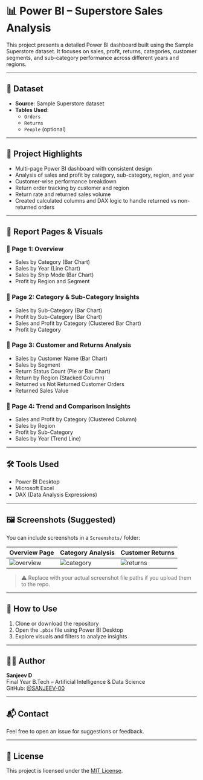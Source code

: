 # 📊 Power BI – Superstore Sales Analysis

This project presents a detailed Power BI dashboard built using the Sample Superstore dataset. It focuses on sales, profit, returns, categories, customer segments, and sub-category performance across different years and regions.

---

## 📁 Dataset

- **Source**: Sample Superstore dataset
- **Tables Used**:
  - `Orders`
  - `Returns`
  - `People` (optional)

---

## 🚀 Project Highlights

- Multi-page Power BI dashboard with consistent design
- Analysis of sales and profit by category, sub-category, region, and year
- Customer-wise performance breakdown
- Return order tracking by customer and region
- Return rate and returned sales volume
- Created calculated columns and DAX logic to handle returned vs non-returned orders

---

## 📄 Report Pages & Visuals

### 🔹 Page 1: Overview
- Sales by Category (Bar Chart)
- Sales by Year (Line Chart)
- Sales by Ship Mode (Bar Chart)
- Profit by Region and Segment

### 🔹 Page 2: Category & Sub-Category Insights
- Sales by Sub-Category (Bar Chart)
- Profit by Sub-Category (Bar Chart)
- Sales and Profit by Category (Clustered Bar Chart)
- Profit by Category

### 🔹 Page 3: Customer and Returns Analysis
- Sales by Customer Name (Bar Chart)
- Sales by Segment
- Return Status Count (Pie or Bar Chart)
- Return by Region (Stacked Column)
- Returned vs Not Returned Customer Orders
- Returned Sales Value

### 🔹 Page 4: Trend and Comparison Insights
- Sales and Profit by Category (Clustered Column)
- Sales by Region
- Profit by Sub-Category
- Sales by Year (Trend Line)

---

## 🛠 Tools Used

- Power BI Desktop
- Microsoft Excel
- DAX (Data Analysis Expressions)

---

## 🖼 Screenshots (Suggested)

You can include screenshots in a `Screenshots/` folder:

| Overview Page | Category Analysis | Customer Returns |
|---------------|-------------------|------------------|
| ![overview](Overview.jpeg) | ![category](Category_Analysis.jpeg) | ![returns](Customer_Returns.jpeg) |

> ⚠️ Replace with your actual screenshot file paths if you upload them to the repo.

---

## 📂 How to Use

1. Clone or download the repository
2. Open the `.pbix` file using Power BI Desktop
3. Explore visuals and filters to analyze insights

---

## 👨‍🎓 Author

**Sanjeev D**  
Final Year B.Tech – Artificial Intelligence & Data Science  
GitHub: [@SANJEEV-00](https://github.com/SANJEEV-00)

---

## 📬 Contact

Feel free to open an issue for suggestions or feedback.

---

## 📄 License

This project is licensed under the [MIT License](LICENSE).
